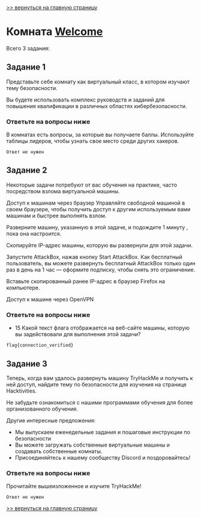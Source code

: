 [>> вернуться на главную страницу](https://github.com/BEPb/tryhackme/blob/master/README.md)

# Комната [Welcome](https://tryhackme.com/r/room/hello) 

Всего 3 задания:
## Задание 1
Представьте себе комнату как виртуальный класс, в котором изучают тему безопасности.

Вы будете использовать комплекс руководств и заданий для повышения квалификации в различных областях кибербезопасности.
### Ответьте на вопросы ниже
В комнатах есть вопросы, за которые вы получаете баллы. Используйте таблицы лидеров, чтобы узнать свое место среди 
других хакеров. 
```commandline
Ответ не нужен
```

## Задание 2
Некоторые задачи потребуют от вас обучения на практике, часто посредством взлома виртуальной машины.

Доступ к машинам через  браузер
Управляйте свободной машиной в своем браузере, чтобы получить доступ к другим используемым вами машинам и быстрее выполнять взлом. 

Разверните машину, указанную в этой задаче, и подождите  1 минуту  , пока она настроится.

Скопируйте IP-адрес машины, которую вы развернули для этой задачи.


Запустите AttackBox, нажав  кнопку Start AttackBox. Как бесплатный пользователь, вы можете развернуть бесплатный 
AttackBox только один раз в день на 1 час — оформите подписку, чтобы снять это ограничение. 

Вставьте скопированный ранее IP-адрес в браузер Firefox на компьютере.


Доступ к машине через  OpenVPN
### Ответьте на вопросы ниже
+ 15
Какой текст флага отображается на веб-сайте машины, которую вы задействовали для выполнения этой задачи?
```commandline
flag{connection_verified}
```

## Задание 3
Теперь, когда вам удалось развернуть машину TryHackMe и получить к ней доступ, найдите тему по безопасности для 
изучения на странице Hacktivities. 

Не забудьте ознакомиться с нашими программами обучения для более организованного обучения.

Другие интересные предложения:
- Мы выпускаем еженедельные задания и пошаговые инструкции по безопасности
- Вы можете загружать собственные виртуальные машины и создавать собственные комнаты.
- Присоединяйтесь к нашему сообществу Discord и поздоровайтесь!
### Ответьте на вопросы ниже
Прочитайте вышеизложенное и изучите TryHackMe!
```commandline
Ответ не нужен
```

[>> вернуться на главную страницу](https://github.com/BEPb/tryhackme/blob/master/README.md)